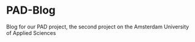 # PAD-Blog
Blog for our PAD project, the second project on the Amsterdam University of Applied Sciences
